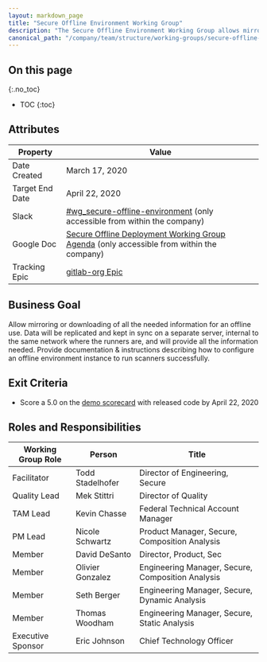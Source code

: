 ```yaml
---
layout: markdown_page
title: "Secure Offline Environment Working Group"
description: "The Secure Offline Environment Working Group allows mirroring or downloading of all the needed information for an offline use."
canonical_path: "/company/team/structure/working-groups/secure-offline-environment/"
---
```


## On this page
{:.no_toc}

- TOC
{:toc}

## Attributes

| Property        | Value        |
|-----------------|--------------|
| Date Created    | March 17, 2020 |
| Target End Date | April 22, 2020 |
| Slack           | [#wg_secure-offline-environment](https://gitlab.slack.com/archives/CV9K1JEF5) (only accessible from within the company) |
| Google Doc      | [Secure Offline Deployment Working Group Agenda](https://docs.google.com/document/d/13eDkeyMH1rp7Dhzy0t-nIlwVfCqbSEp_WUftJGqFHzQ/edit?usp=sharing) (only accessible from within the company) |
| Tracking Epic   | [gitlab-org Epic](https://gitlab.com/groups/gitlab-org/-/epics/1359)

## Business Goal
Allow mirroring or downloading of all the needed information for an offline use. Data will be replicated and kept in sync on a separate server, internal to the same network where the runners are, and will provide all the information needed. Provide documentation & instructions describing how to configure an offline environment instance to run scanners successfully.

## Exit Criteria

* Score a 5.0 on the [demo scorecard](https://docs.google.com/spreadsheets/d/1plXG0IHLTz8l1P7bec_-QBEqoferWGw4BtaNK314Rmo/edit?ts=5e6a5425#gid=0) with released code by April 22, 2020


## Roles and Responsibilities

| Working Group Role | Person           | Title                                             |
|--------------------|------------------|---------------------------------------------------|
| Facilitator        | Todd Stadelhofer | Director of Engineering, Secure                   |
| Quality Lead       | Mek Stittri      | Director of Quality                               |
| TAM Lead           | Kevin Chasse     | Federal Technical Account Manager                 |
| PM Lead            | Nicole Schwartz  | Product Manager, Secure, Composition Analysis     |
| Member             | David DeSanto    | Director, Product, Sec                |
| Member             | Olivier Gonzalez | Engineering Manager, Secure, Composition Analysis |
| Member             | Seth Berger      | Engineering Manager, Secure, Dynamic Analysis     |
| Member             | Thomas Woodham   | Engineering Manager, Secure, Static Analysis      |
| Executive Sponsor  | Eric Johnson     | Chief Technology Officer                                |
